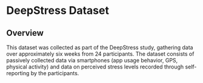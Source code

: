 # DeepStress Dataset
## Overview
This dataset was collected as part of the DeepStress study, gathering data over approximately six weeks from 24 participants. The dataset consists of passively collected data via smartphones (app usage behavior, GPS, physical activity) and data on perceived stress levels recorded through self-reporting by the participants.
